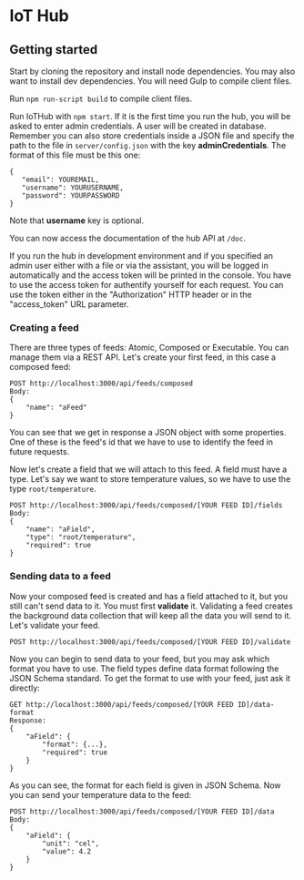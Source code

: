 # IoT Hub

## Getting started

Start by cloning the repository and install node dependencies. You may also want to install dev dependencies. You will need Gulp to compile client files.

Run `npm run-script build` to compile client files.

Run IoTHub with `npm start`. If it is the first time you run the hub, you will be asked to enter admin credentials. A user will be created in database. Remember you can also store credentials inside a JSON file and specify the path to the file in `server/config.json` with the key **adminCredentials**. The format of this file must be this one:

```
{
   "email": YOUREMAIL,
   "username": YOURUSERNAME,
   "password": YOURPASSWORD
}
```
Note that **username** key is optional.

You can now access the documentation of the hub API at `/doc`.

If you run the hub in development environment and if you specified an admin user either with a file or via the assistant, you will be logged in automatically and the access token will be printed in the console. You have to use the access token for authentify yourself for each request. You can use the token either in the "Authorization" HTTP header or in the "access_token" URL parameter.

### Creating a feed

There are three types of feeds: Atomic, Composed or Executable. You can manage them via a REST API. Let's create your first feed, in this case a composed feed:

```
POST http://localhost:3000/api/feeds/composed
Body:
{
    "name": "aFeed"
}
```

You can see that we get in response a JSON object with some properties. One of these is the feed's id that we have to use to identify the feed in future requests.

Now let's create a field that we will attach to this feed. A field must have a type. Let's say we want to store temperature values, so we have to use the type `root/temperature`.

```
POST http://localhost:3000/api/feeds/composed/[YOUR FEED ID]/fields
Body:
{
    "name": "aField",
    "type": "root/temperature",
    "required": true
}
```

### Sending data to a feed

Now your composed feed is created and has a field attached to it, but you still can't send data to it. You must first **validate** it. Validating a feed creates the background data collection that will keep all the data you will send to it. Let's validate your feed.

```
POST http://localhost:3000/api/feeds/composed/[YOUR FEED ID]/validate
```

Now you can begin to send data to your feed, but you may ask which format you have to use. The field types define data format following the JSON Schema standard. To get the format to use with your feed, just ask it directly:

```
GET http://localhost:3000/api/feeds/composed/[YOUR FEED ID]/data-format
Response:
{
    "aField": {
        "format": {...},
        "required": true
    }
}
```

As you can see, the format for each field is given in JSON Schema. Now you can send your temperature data to the feed:

```
POST http://localhost:3000/api/feeds/composed/[YOUR FEED ID]/data
Body:
{
    "aField": {
        "unit": "cel",
        "value": 4.2
    }
}
```